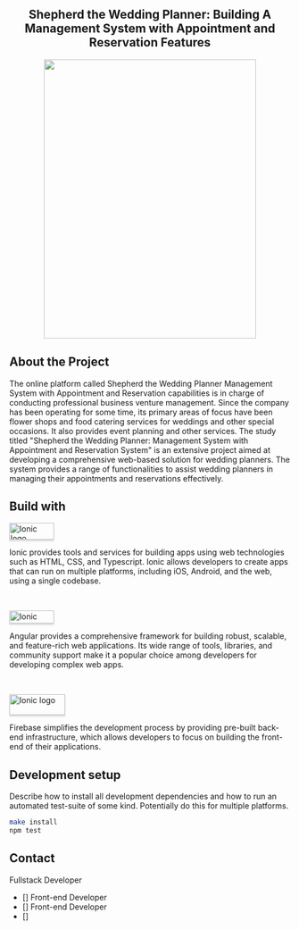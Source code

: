 <div align="center">
   
<h2>Shepherd the Wedding Planner: Building A Management System with Appointment and Reservation Features</h2>

<img src="https://github.com/jaymark0831/ShepherdTheWeddingPlanner/blob/main/Shepherd%20the%20wedding%20planner%20(1).png" height="500" width="380">
<br>
</div>

## About the Project

The online platform called Shepherd the Wedding Planner Management System with Appointment and Reservation capabilities is in charge of conducting professional business venture management. Since the company has been operating for some time, its primary areas of focus have been flower shops and food catering services for weddings and other special occasions. It also provides event planning and other services. The study titled "Shepherd the Wedding Planner: Management System with Appointment and Reservation System" is an extensive project aimed at developing a comprehensive web-based solution for wedding planners. The system provides a range of functionalities to assist wedding planners in managing their appointments and reservations effectively.

## Build with

<a href="https://ionicframework.com/" target="_blank"><img src="https://github.com/jaymark0831/ShepherdTheWeddingPlanner/blob/main/logo.png" alt="Ionic logo" style="height: 30px !important;width: 80px !important;box-shadow: 0px 3px 2px 0px rgba(190, 190, 190, 0.5) !important;-webkit-box-shadow: 0px 3px 2px 0px rgba(190, 190, 190, 0.5) !important;" ></a>

Ionic provides tools and services for building apps using web technologies such as HTML, CSS, and Typescript. Ionic allows developers to create apps that can run on multiple platforms, including iOS, Android, and the web, using a single codebase.

<br>

<a href="https://angular.io/" target="_blank"><img src="https://github.com/jaymark0831/ShepherdTheWeddingPlanner/blob/main/angular-logo.png" alt="Ionic logo" style="height: 23px !important;width: 80px !important;box-shadow: 0px 3px 2px 0px rgba(190, 190, 190, 0.5) !important;-webkit-box-shadow: 0px 3px 2px 0px rgba(190, 190, 190, 0.5) !important;" ></a>

Angular provides a comprehensive framework for building robust, scalable, and feature-rich web applications. Its wide range of tools, libraries, and community support make it a popular choice among developers for developing complex web apps.

<br>

<a href="https://firebase.google.com/" target="_blank"><img src="https://github.com/jaymark0831/ShepherdTheWeddingPlanner/blob/main/Firebase_Logo.png" alt="Ionic logo" style="height: 37px !important;width: 100px !important;box-shadow: 0px 3px 2px 0px rgba(190, 190, 190, 0.5) !important;-webkit-box-shadow: 0px 3px 2px 0px rgba(190, 190, 190, 0.5) !important;" ></a>

Firebase simplifies the development process by providing pre-built back-end infrastructure, which allows developers to focus on building the front-end of their applications.

## Development setup

Describe how to install all development dependencies and how to run an automated test-suite of some kind. Potentially do this for multiple platforms.

```sh
make install
npm test
```
## Contact
Fullstack Developer
* []
Front-end Developer
* []
Front-end Developer
* []





